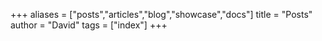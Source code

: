 +++
aliases = ["posts","articles","blog","showcase","docs"]
title = "Posts"
author = "David"
tags = ["index"]
+++
